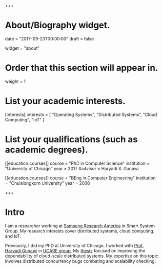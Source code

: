 +++
# About/Biography widget.

date = "2017-09-23T00:00:00"
draft = false

widget = "about"

# Order that this section will appear in.
weight = 1

# List your academic interests.
[interests]
  interests = [
    "Operating Systems",
    "Distributed Systems",
    "Cloud Computing",
    "IoT"
  ]

# List your qualifications (such as academic degrees).
[[education.courses]]
  course = "PhD in Computer Science"
  institution = "University of Chicago"
  year = 2017
  #advisor = Haryadi S. Gunawi

[[education.courses]]
  course = "BEng in Computer Engineering"
  institution = "Chulalongkorn University"
  year = 2008
 
+++

# Intro

I am a researcher working at [Samsung Research
America](http://www.sra.samsung.com/) in Smart System Group. My research
interests cover distributed systems, cloud computing, and IoT.

Previously, I did my PhD at University of Chicago. I worked with [Prof. Haryadi
Gunawi](http://people.cs.uchicago.edu/~haryadi/) in [UCARE
group](http://ucare.cs.uchicago.edu/). My
[thesis](https://newtraell.cs.uchicago.edu/files/phd_paper/tanakorn.pdf)
focused on improving the dependability of cloud-scale distributed systems. My
expertise on this topic involves distributed concurrency bugs combating and
scalability checking.

